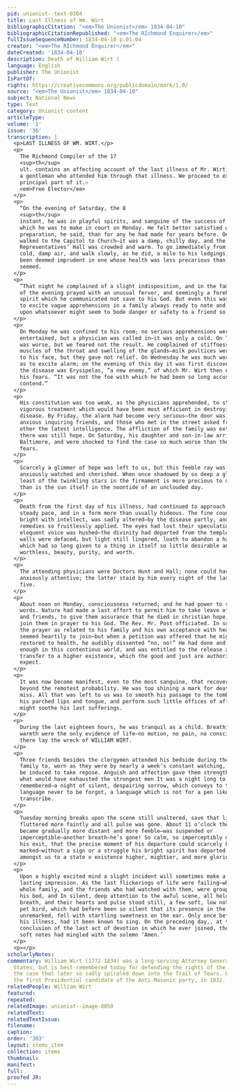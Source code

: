 ```yaml
---
pid: unionist--text-0304
title: Last Illness of Wm. Wirt
bibliographicCitation: "<em>The Unionist</em> 1834-04-10"
bibliographicCitationRepublished: "<em>The RIchmond Enquirer</em>"
fullIssueSequenceNumber: 1834-04-10 p.01.04
creator: "<em>The RIchmond Enquirer</em>"
dateCreated: '1834-04-10'
description: Death of William Wirt (
language: English
publisher: The Unionist
IsPartOf: 
rights: https://creativecommons.org/publicdomain/mark/1.0/
source: "<em>The Unionist</em> 1834-04-10"
subject: National News
type: Text
category: Unionist content
articleType: 
volume: '1'
issue: '36'
transcription: |
  <p>LAST ILLNESS OF WM. WIRT.</p>
  <p>
    The Richmond Compiler of the 17
    <sup>th</sup>
    ult. contains an affecting account of the last illness of Mr. Wirt, written by
    a gentleman who attended him through that illness. We proceed to extract the
    principal part of it.—
    <em>Free Elector</em>
  </p>
  <p>
    “On the evening of Saturday, the 8
    <sup>th</sup>
    instant, he was in playful spirits, and sanguine of the success of an argument
    which he was to make in court on Monday. He felt better satisfied with his
    preparation, he said, than for any he had made for years before. On Sunday he
    walked to the Capitol to Church—it was a damp, chilly day, and the
    Representatives’ Hall was crowded and warm. To go immediately from it into the
    cold, damp air, and walk slowly, as he did, a mile to his lodgings, might have
    been deemed imprudent in one whose health was less precarious than his then
    seemed.
  </p>
  <p>
    ”That night he complained of a slight indisposition, and in the family worship
    of the evening prayed with an unusual fervor, and seemingly a foreboding
    spirit which he communicated not save to his God. But even this was sufficient
    to excite vague apprehensions in a family always ready to note and to dwell
    upon whatsoever might seem to bode danger or safety to a friend so dear.
  </p>
  <p>
    On Monday he was confined to his room; no serious apprehensions were
    entertained, but a physician was called in—it was only a cold. On Tuesday he
    was worse, but we feared not the result. He complained of stiffness of the
    muscles of the throat and swelling of the glands—milk poultices were applied
    to his face, but they gave not relief. On Wednesday he was much worse so much
    as to excite alarm; on the evening of this day it was first discovered that
    the disease was Erysipelas, ”a new enemy,” of which Mr. Wirt then expressed
    his fears. “It was not the foe with which he had been so long accustomed to
    contend.”
  </p>
  <p>
    His constitution was too weak, as the physicians apprehended, to stand the
    vigorous treatment which would have been most efficient in destroying the
    disease. By Friday, the alarm had become very serious—the door was crowded by
    anxious inquiring friends, and those who met in the street asked from each
    other the latest intelligence. The affliction of the family was extreme, but
    there was still hope. On Saturday, his daughter and son-in-law arrived from
    Baltimore, and were shocked to find the case so much worse than their worst
    fears.
  </p>
  <p>
    Scarcely a glimmer of hope was left to us, but this feeble ray was most
    anxiously watched and cherished. When once shadowed by so deep a gloom, the
    least of the twinkling stars in the firmament is more precious to our sight,
    than is the sun itself in the noontide of an unclouded day.
  </p>
  <p>
    Death from the first day of his illness, had continued to approach with a
    steady pace, and in a form more than usually hideous. The fine countenance so
    bright with intellect, was sadly altered—by the disease partly, and partly by
    remedies so fruitlessly applied. The eyes had lost their speculation—the
    eloquent voice was hushed—the divinity had departed from the temple, and its
    walls were defaced, but light still lingered, loath to abandon a habitation
    which had so long given to a thing in itself so little desirable and so
    worthless, beauty, purity, and worth.
  </p>
  <p>
    The attending physicians were Doctors Hunt and Hall; none could have been more
    anxiously attentive; the latter staid by him every night of the last four or
    five.
  </p>
  <p>
    About noon on Monday, consciousness returned; and he had power to speak a few
    words. Nature had made a last effort to permit him to take leave of his family
    and friends, to give them assurance that he died in christian hope, and to
    join them in prayer to his God. The Rev. Mr. Post officiated. In so much of
    the prayer as related to his family and his own acceptance with heaven, he
    seemed heartily to join—but when a petition was offered that he might be
    restored to health, he audibly dissented “no, no!” He had done and suffered
    enough in this contentious world, and was entitled to the release and the
    transfer to a higher existence, which the good and just are authorized to
    expect.
  </p>
  <p>
    It was now become manifest, even to the most sanguine, that recovery was
    beyond the remotest probability. He was too shining a mark for death longer to
    miss. All that was left to us was to smooth his passage to the tomb—to moisten
    his parched lips and tongue, and perform such little offices of affection as
    might soothe his last sufferings.
  </p>
  <p>
    During the last eighteen hours, he was tranquil as a child. Breathing and
    warmth were the only evidence of life—no motion, no pain, no consciousness,
    there lay the wreck of WILLIAM WIRT.
  </p>
  <p>
    Three friends besides the clergymen attended his bedside during the night—his
    family to, worn as they were by nearly a week’s constant watching, could not
    be induced to take repose. Anguish and affection gave them strength to bear
    what would have exhausted the strongest men It was a night long to be
    remembered—a night of silent, despairing sorrow, which conveys to the heart a
    language never to be forgot, a language which is not for a pen like mine to
    transcribe.
  </p>
  <p>
    Tuesday morning breaks upon the scene still unaltered, save that life
    fluttered more faintly and all pulse was gone. About 11 o’clock the breathing
    became gradually more distant and more feeble—was suspended or
    imperceptible—another breath—he’s gone! So calm, so imperceptibly did he make
    his exit, that the precise moment of his departure could scarcely be
    marked—without a sign or a struggle his bright spirit has departed from
    amongst us to a state o existence higher, mightier, and more glorious.
  </p>
  <p>
    Upon a highly excited mind a slight incident will sometimes make a deep and
    lasting impression. As the last flickerings of life were failing—while his
    whole family, and the friends who had watched with them, were grouped around
    his bed, and In silent, deep attention to the awful scene, all held their
    breath, and their hearts and pulse stood still, a few soft, low notes from a
    pet bird, which had before been so silent that its presence in the room was
    unremarked, fell with startling sweetness on the ear. Only once before during
    his illness, had it been known to sing. On the preceding day,, at the
    conclusion of the last act of devotion in which he ever joined, these same
    soft notes had mingled with the solemn ‘Amen.’
  </p>
  <p></p>
scholarlyNotes: 
commentary: William Wirt (1772-1834) was a long-serving Attorney General of the United
  States, but is best-remembered today for defending the rights of the Cherokees in
  the case that later so sadly spiraled down into the Trail of Tears. Wirt was also
  the first Presidential candidate of the Anti-Masonic party, in 1832.
relatedPeople: William Wirt
featured: 
repeated: 
relatedImage: unionist--image-0050
relatedText: 
relatedTextIssue: 
filename: 
caption: 
order: '303'
layout: items_item
collection: items
thumbnail: 
manifest: 
full: 
proofed JR: 
---
```

